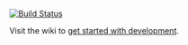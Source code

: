 [![Build Status](https://travis-ci.org/abaker/tasks.png?branch=master)](https://travis-ci.org/abaker/tasks)

Visit the wiki to [get started with development](https://github.com/abaker/tasks/wiki/Getting-Started-with-Development).

